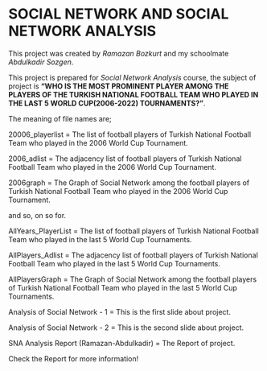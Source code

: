 # SOCIAL NETWORK AND SOCIAL NETWORK ANALYSIS 




This project was created by *Ramazan Bozkurt* and my schoolmate *Abdulkadir Sozgen*.


This project is prepared for *Social Network Analysis* course, the subject of project is **“WHO IS THE MOST PROMINENT PLAYER AMONG THE PLAYERS OF THE TURKISH NATIONAL FOOTBALL TEAM WHO PLAYED IN THE LAST 5 WORLD CUP(2006-2022) TOURNAMENTS?”**.



The meaning of file names are;

20006_playerlist = The list of football players of Turkish National Football Team who played in the 2006 World Cup Tournament.

2006_adlist = The adjacency list of football players of Turkish National Football Team who played in the 2006 World Cup Tournament.

2006graph = The Graph of Social Network among the football players of Turkish National Football Team who played in the 2006 World Cup Tournament.

and so, on so for.



AllYears_PlayerList = The list of football players of Turkish National Football Team who played in the last 5 World Cup Tournaments.

AllPlayers_Adlist = The adjacency list of football players of Turkish National Football Team who played in the last 5 World Cup Tournaments.

AllPlayersGraph = The Graph of Social Network among the football players of Turkish National Football Team who played in the last 5 World Cup Tournaments.

Analysis of Social Network - 1 = This is the first slide about project.

Analysis of Social Network - 2 = This is the second slide about project.

SNA Analysis Report (Ramazan-Abdulkadir) = The Report of project.



Check the Report for more information!
